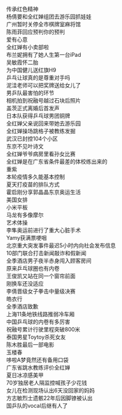 传承红色精神  
杨倩要和全红婵组团去游乐园抓娃娃  
广州暂时关停全市棋牌室麻将馆  
陈雨菲回应预判你的预判  
爱有心意  
全红婵有小卖部啦  
布兰妮拥有了她人生第一台iPad  
吴敏霞怀二胎  
为中国健儿送红旗H9  
乒乓让球真的是尊重对手吗  
泥洼老师可以把奖牌送给女儿了  
男乒队最害怕的环节  
相机拍到祝融号越过石块后照片  
盖茨正式离婚后首发声  
日本队获得乒乓球男团铜牌  
全红婵父亲说回来带她去游乐园  
全红婵操场跳格子被教练发掘  
武汉已封控104个小区  
东京不见叶诗文  
全红婵爷爷病房里看孙女比赛  
全红婵是在广东省条件最差的体校练出来的  
重紫  
本轮疫情多久能基本控制  
夏天打疫苗的排队方式  
霍启刚分享郭晶晶东京奥运生活  
美国女排  
小米平板  
马龙有多像摩尔  
艺术体操  
李隼奥运前进行了重大心脏手术  
Yamy获满票哽咽  
北京重大突发事件最迟5小时内向社会发布信息  
10部门联合打击新闻敲诈和假新闻  
全季酒店男子夜半赤身闯入顾客房间  
原来乒乓球圈也有内卷  
王俊凯又站在同一个窗帘前面  
刚换车还没适应  
李倩晋级女子拳击中量级决赛  
皓衣行  
全季酒店致歉  
上海11条地铁线路推弱冷车厢  
中国乒乓球的内卷有多厉害  
祝融号累计行驶里程突破800米  
泰国男星Toytoy杀死女友  
陈木胜最后一部电影  
玉楼春  
哆啦A梦竟然还有备用口袋  
广东省跳水教练评价全红婵  
夏日冰凉感美甲  
70岁独居老人隔监控喊孩子少花钱  
女儿在检测现场认出6天没回家的妈妈  
方志敏烈士遗骸22年后因脚镣被认出  
国乒队的vocal后继有人了  
